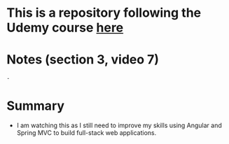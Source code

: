# This is a repository following the Udemy course [here](https://www.udemy.com/build-an-angular-and-spring-mvc-web-application)

# Notes (section 3, video 7)
    - 
    
# Summary
- I am watching this as I still need to improve my skills using Angular and Spring MVC to build full-stack web applications.
